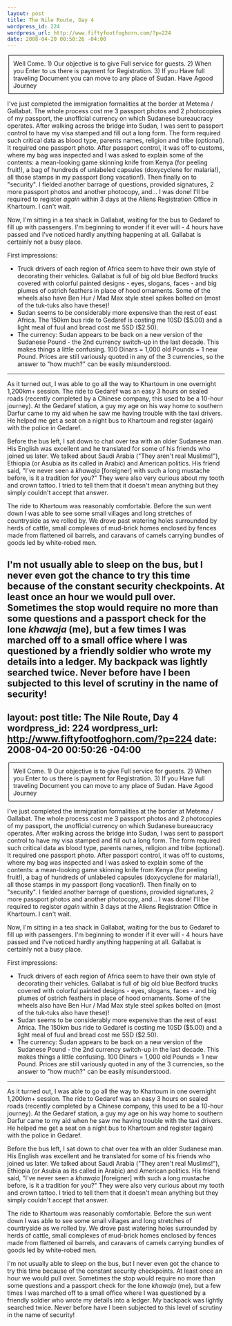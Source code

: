 ```yaml
--- 
layout: post
title: The Nile Route, Day 4
wordpress_id: 224
wordpress_url: http://www.fiftyfootfoghorn.com/?p=224
date: 2008-04-20 00:50:26 -04:00
---
```

<div style="padding:10px;border:1px solid black;margin:3px">
Well Come.
1) Our objective is to give Full service for guests.
2) When you Enter to us there is payment for Registration.
3) If you Have full traveling Document you can move to any place of Sudan.
Have Agood Journey
</div>

I've just completed the immigration formalities at the border at Metema / Gallabat. The whole process cost me 3 passport photos and 2 photocopies of my passport, the unofficial currency on which Sudanese bureaucracy operates. After walking across the bridge into Sudan, I was sent to passport control to have my visa stamped and fill out a long form. The form required such critical data as blood type, parents names, religion and tribe (optional). It required one passport photo. After passport control, it was off to customs, where my bag was inspected and I was asked to explain some of the contents: a mean-looking game skinning knife from Kenya (for peeling fruit!), a bag of hundreds of unlabeled capsules (doxycyclene for malaria!), all those stamps in my passport (long vacation!). Then finally on to "security". I fielded another barrage of questions, provided signatures, 2 more passport photos and another photocopy, and... I was done! I'll be required to register <i>again</i> within 3 days at the Aliens Registration Office in Khartoum. I can't wait.

Now, I'm sitting in a tea shack in Gallabat, waiting for the bus to Gedaref to fill up with passengers. I'm beginning to wonder if it ever will - 4 hours have passed and I've noticed hardly anything happening at all. Gallabat is certainly not a busy place.

First impressions:
<ul>
	<li>Truck drivers of each region of Africa seem to have their own style of decorating their vehicles. Gallabat is full of big old blue Bedford trucks covered with colorful painted designs - eyes, slogans, faces - and big plumes of ostrich feathers in place of hood ornaments. Some of the wheels also have Ben Hur / Mad Max style steel spikes bolted on (most of the tuk-tuks also have these)!</li>
	<li>Sudan seems to be considerably more expensive than the rest of east Africa. The 150km bus ride to Gedaref is costing me 10SD ($5.00) and a light meal of fuul and bread cost me 5SD ($2.50).</li>
	<li>The currency: Sudan appears to be back on a new version of the Sudanese Pound - the 2nd currency switch-up in the last decade. This makes things a little confusing. 100 Dinars = 1,000 old Pounds = 1 new Pound. Prices are still variously quoted in any of the 3 currencies, so the answer to "how much?" can be easily misunderstood.</li></ul>

***

As it turned out, I was able to go all the way to Khartoum in one overnight 1,200km+ session. The ride to Gedaref was an easy 3 hours on sealed roads (recently completed by a Chinese company, this used to be a 10-hour journey). At the Gedaref station, a guy my age on his way home to southern Darfur came to my aid when he saw me having trouble with the taxi drivers. He helped me get a seat on a night bus to Khartoum and register (again) with the police in Gedaref.

Before the bus left, I sat down to chat over tea with an older Sudanese man. His English was excellent and he translated for some of his friends who joined us later. We talked about Saudi Arabia ("They aren't real Muslims!"), Ethiopia (or Asubia as its called in Arabic) and American politics. His friend said, "I've never seen a <i>khawaja</i> [foreigner] with such a long mustache before, is it a tradition for you?" They were also very curious about my tooth and crown tattoo. I tried to tell them that it doesn't mean anything but they simply couldn't accept that answer.

The ride to Khartoum was reasonably comfortable. Before the sun went down I was able to see some small villages and long stretches of countryside as we rolled by. We drove past watering holes surrounded by herds of cattle, small complexes of mud-brick homes enclosed by fences made from flattened oil barrels, and caravans of camels carrying bundles of goods led by white-robed men.

I'm not usually able to sleep on the bus, but I never even got the chance to try this time because of the constant security checkpoints. At least once an hour we would pull over. Sometimes the stop would require no more than some questions and a passport check for the lone <i>khawaja</i> (me), but a few times I was marched off to a small office where I was questioned by a friendly soldier who wrote my details into a ledger. My backpack was lightly searched twice. Never before have I been subjected to this level of scrutiny in the name of security!
--- 
layout: post
title: The Nile Route, Day 4
wordpress_id: 224
wordpress_url: http://www.fiftyfootfoghorn.com/?p=224
date: 2008-04-20 00:50:26 -04:00
---
<div style="padding:10px;border:1px solid black;margin:3px">
Well Come.
1) Our objective is to give Full service for guests.
2) When you Enter to us there is payment for Registration.
3) If you Have full traveling Document you can move to any place of Sudan.
Have Agood Journey
</div>

I've just completed the immigration formalities at the border at Metema / Gallabat. The whole process cost me 3 passport photos and 2 photocopies of my passport, the unofficial currency on which Sudanese bureaucracy operates. After walking across the bridge into Sudan, I was sent to passport control to have my visa stamped and fill out a long form. The form required such critical data as blood type, parents names, religion and tribe (optional). It required one passport photo. After passport control, it was off to customs, where my bag was inspected and I was asked to explain some of the contents: a mean-looking game skinning knife from Kenya (for peeling fruit!), a bag of hundreds of unlabeled capsules (doxycyclene for malaria!), all those stamps in my passport (long vacation!). Then finally on to "security". I fielded another barrage of questions, provided signatures, 2 more passport photos and another photocopy, and... I was done! I'll be required to register <i>again</i> within 3 days at the Aliens Registration Office in Khartoum. I can't wait.

Now, I'm sitting in a tea shack in Gallabat, waiting for the bus to Gedaref to fill up with passengers. I'm beginning to wonder if it ever will - 4 hours have passed and I've noticed hardly anything happening at all. Gallabat is certainly not a busy place.

First impressions:
<ul>
	<li>Truck drivers of each region of Africa seem to have their own style of decorating their vehicles. Gallabat is full of big old blue Bedford trucks covered with colorful painted designs - eyes, slogans, faces - and big plumes of ostrich feathers in place of hood ornaments. Some of the wheels also have Ben Hur / Mad Max style steel spikes bolted on (most of the tuk-tuks also have these)!</li>
	<li>Sudan seems to be considerably more expensive than the rest of east Africa. The 150km bus ride to Gedaref is costing me 10SD ($5.00) and a light meal of fuul and bread cost me 5SD ($2.50).</li>
	<li>The currency: Sudan appears to be back on a new version of the Sudanese Pound - the 2nd currency switch-up in the last decade. This makes things a little confusing. 100 Dinars = 1,000 old Pounds = 1 new Pound. Prices are still variously quoted in any of the 3 currencies, so the answer to "how much?" can be easily misunderstood.</li></ul>

***

As it turned out, I was able to go all the way to Khartoum in one overnight 1,200km+ session. The ride to Gedaref was an easy 3 hours on sealed roads (recently completed by a Chinese company, this used to be a 10-hour journey). At the Gedaref station, a guy my age on his way home to southern Darfur came to my aid when he saw me having trouble with the taxi drivers. He helped me get a seat on a night bus to Khartoum and register (again) with the police in Gedaref.

Before the bus left, I sat down to chat over tea with an older Sudanese man. His English was excellent and he translated for some of his friends who joined us later. We talked about Saudi Arabia ("They aren't real Muslims!"), Ethiopia (or Asubia as its called in Arabic) and American politics. His friend said, "I've never seen a <i>khawaja</i> [foreigner] with such a long mustache before, is it a tradition for you?" They were also very curious about my tooth and crown tattoo. I tried to tell them that it doesn't mean anything but they simply couldn't accept that answer.

The ride to Khartoum was reasonably comfortable. Before the sun went down I was able to see some small villages and long stretches of countryside as we rolled by. We drove past watering holes surrounded by herds of cattle, small complexes of mud-brick homes enclosed by fences made from flattened oil barrels, and caravans of camels carrying bundles of goods led by white-robed men.

I'm not usually able to sleep on the bus, but I never even got the chance to try this time because of the constant security checkpoints. At least once an hour we would pull over. Sometimes the stop would require no more than some questions and a passport check for the lone <i>khawaja</i> (me), but a few times I was marched off to a small office where I was questioned by a friendly soldier who wrote my details into a ledger. My backpack was lightly searched twice. Never before have I been subjected to this level of scrutiny in the name of security!
